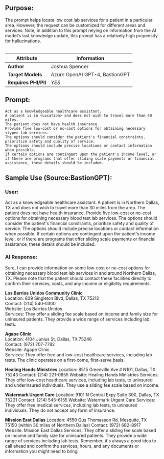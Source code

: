 ## **Purpose:**   
The prompt helps locate low cost lab services for a patient in a particular area. However, the request can be customized for different areas and services. Note, in addition to this prompt relying on information from the AI model's last knowledge update, this prompt has a relatively high propensity for hallucinations.<br><br>

| **Attribute** | **Information**       |
|---------------------|-----------------------|
| **Author** | Joshua Spencer |
| **Target Models** | Azure OpenAI GPT-4, BastionGPT |
| **Requires PHI/PII** | *YES* |


## Prompt:
```
Act as a knowledgeable healthcare assistant.
A patient is in <Location> and does not wish to travel more than 40 miles. 
The patient does not have health insurance.
Provide five low-cost or no-cost options for obtaining necessary <type> lab services.
The options should consider the patient's financial constraints, prioritize safety and quality of service.
The options should include precise locations or contact information when possible.
If certain options are contingent upon the patient's income level, or if there are programs that offer sliding scale payments or financial assistance, these details should be included.
```

## Sample Use (Source:BastionGPT):

### **User:** 
Act as a knowledgeable healthcare assistant.
A patient is in Northern Dallas, TX and does not wish to travel more than 30 miles from the area. 
The patient does not have health insurance.
Provide five low-cost or no-cost options for obtaining necessary blood test lab services.
The options should consider the patient's financial constraints, prioritize safety and quality of service.
The options should include precise locations or contact information when possible.
If certain options are contingent upon the patient's income level, or if there are programs that offer sliding scale payments or financial assistance, these details should be included.

### **AI Response:** 
Sure, I can provide information on some low-cost or no-cost options for obtaining necessary blood test lab services in and around Northern Dallas, TX. Please note that the patient should contact these facilities directly to confirm their services, costs, and any income or eligibility requirements.

**Los Barrios Unidos Community Clinic**  
Location: 809 Singleton Blvd, Dallas, TX 75212  
Contact: (214) 540-0300  
Website: Los Barrios Unidos  
Services: They offer a sliding fee scale based on income and family size for uninsured patients. They provide a wide range of services including lab tests.  

**Agape Clinic**  
Location: 4104 Junius St, Dallas, TX 75246  
Contact: (972) 707-7782  
Website: Agape Clinic  
Services: They offer free and low-cost healthcare services, including lab tests. The clinic operates on a first-come, first-serve basis.  

**Healing Hands Ministries**
Location: 8515 Greenville Ave # N101, Dallas, TX 75243
Contact: (214) 221-0855
Website: Healing Hands Ministries
Services: They offer low-cost healthcare services, including lab tests, to uninsured and underinsured individuals. They use a sliding fee scale based on income.

**Watermark Urgent Care**
Location: 9101 N Central Expy Suite 300, Dallas, TX 75231
Contact: (214) 545-6155
Website: Watermark Urgent Care
Services: They offer free medical services, including lab tests, to uninsured individuals. They do not accept any form of insurance.

**Mission East Dallas**
Location: 4550 Gus Thomasson Rd, Mesquite, TX 75150 (within 30 miles of Northern Dallas)
Contact: (972) 682-8917
Website: Mission East Dallas
Services: They offer a sliding fee scale based on income and family size for uninsured patients. They provide a wide range of services including lab tests.
Remember, it's always a good idea to call ahead and confirm the services, hours, and any documents or information you might need to bring.
